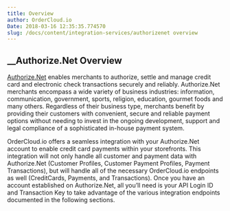 ```yaml
---
title: Overview
author: OrderCloud.io 
Date: 2018-03-16 12:35:35.774570
slug: /docs/content/integration-services/authorizenet overview
---
```



##  __Authorize.Net Overview

[Authorize.Net](http://www.authorize.net/) enables merchants to authorize,
settle and manage credit card and electronic check transactions securely and
reliably. Authorize.Net merchants encompass a wide variety of business
industries: information, communication, government, sports, religion,
education, gourmet foods and many others. Regardless of their business type,
merchants benefit by providing their customers with convenient, secure and
reliable payment options without needing to invest in the ongoing development,
support and legal compliance of a sophisticated in-house payment system.

OrderCloud.io offers a seamless integration with your Authorize.Net account to
enable credit card payments within your storefronts. This integration will not
only handle all customer and payment data with Authorize.Net (Customer
Profiles, Customer Payment Profiles, Payment Transactions), but will handle
all of the necessary OrderCloud.io endpoints as well (CreditCards, Payments,
and Transactions). Once you have an account established on Authorize.Net, all
you’ll need is your API Login ID and Transaction Key to take advantage of the
various integration endpoints documented in the following sections.

